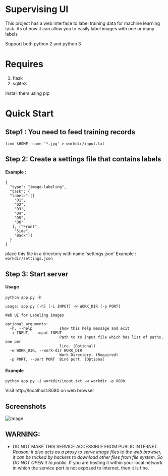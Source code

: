 # Supervising UI

This project has a web interface to label training data for machine learning task.
As of now it can allow you to easily label images with one or many labels

Support both python 2 and python 3

# Requires

1. flask
2. sqlite3

Install them using pip

# Quick Start

## Step1 : You need to feed training records

`find $HOME -name '*.jpg' > workdir/input.txt `

## Step 2: Create a settings file that contains labels

#### Example :

```
{
  "type": "image-labeling",
  "task": {
  "labels":[[
    "D1",
    "D2",
    "D3",
    "D4",
    "D5",
    "D6"
   ], ["Front",
    "Side",
    "Back"]]
  }
}
```
place this file in a directory with name 'settings.json'
Example : `workdir/settings.json`

## Step 3: Start server

#### Usage

`python app.py -h`

```
usage: app.py [-h] [-i INPUT] -w WORK_DIR [-p PORT]

Web UI for Labeling images

optional arguments:
  -h, --help            show this help message and exit
  -i INPUT, --input INPUT
                        Path to to input file which has list of paths, one per
                        line. (Optional)
  -w WORK_DIR, --work-dir WORK_DIR
                        Work Directory. (Required)
  -p PORT, --port PORT  Bind port. (Optional
```

#### Example

`python app.py -i workdir/input.txt -w workdir -p 8080`

Visit http://localhost:8080 on web browser


## Screenshots 
![Image](../master/screenshots/multilablel.jpg?raw=true)


## WARNING:

+ DO NOT MAKE THIS SERVICE ACCESSIBLE FROM PUBLIC INTERNET.
  _Reason: it also acts as a proxy to serve image files to the web browser, it can be tricked by hackers to download other files from file system. So DO NOT OPEN it to public._ 
  If you are hosting it within your local network in which the service port is not exposed to internet, then it is fine.


